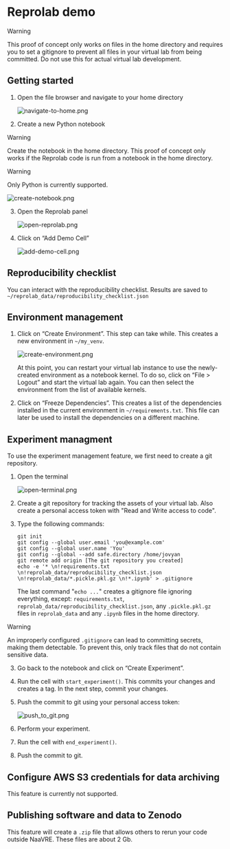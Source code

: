 # Reprolab demo
> [!WARNING]
> This proof of concept only works on files in the home directory and requires you to set a gitignore to prevent all files in your virtual lab from being committed. Do not use this for actual virtual lab development.

## Getting started

1. Open the file browser and navigate to your home directory

   ![navigate-to-home.png](img/navigate-to-home.png)

2. Create a new Python notebook
> [!WARNING]
> Create the notebook in the home directory. This proof of concept only works if the Reprolab code is run from a notebook in the home directory.

> [!WARNING]
> Only Python is currently supported.

   ![create-notebook.png](img/create-notebook.png)

3. Open the Reprolab panel

   ![open-reprolab.png](img/open-reprolab.png)

4. Click on “Add Demo Cell”

   ![add-demo-cell.png](img/add-demo-cell.png)

## Reproducibility checklist

You can interact with the reproducibility checklist. Results are saved to `~/reprolab_data/reproducibility_checklist.json`

## Environment management

1. Click on “Create Environment”. This step can take while. This creates a new environment in `~/my_venv`.

   ![create-environment.png](img/create-environment.png)

   At this point, you can restart your virtual lab instance to use the newly-created environment as a notebook kernel. To do so, click on “File > Logout” and start the virtual lab again. You can then select the environment from the list of available kernels.

3. Click on “Freeze Dependencies”. This creates a list of the dependencies installed in the current environment in `~/requirements.txt`. This file can later be used to install the dependencies on a different machine.

## Experiment managment

To use the experiment management feature, we first need to create a git repository.

1. Open the terminal

   ![open-terminal.png](img/open-terminal.png)

2. Create a git repository for tracking the assets of your virtual lab. Also create a personal access token with "Read and Write access to code".
3. Type the following commands:

   ```shell
   git init
   git config --global user.email 'you@example.com'
   git config --global user.name 'You'
   git config --global --add safe.directory /home/jovyan
   git remote add origin [The git repository you created]
   echo -e '* \n!requirements.txt \n!reprolab_data/reproducibility_checklist.json \n!reprolab_data/*.pickle.pkl.gz \n!*.ipynb' > .gitignore
   ```
   The last command "`echo ...`" creates a gitignore file ignoring everything, except: `requirements.txt`, `reprolab_data/reproducibility_checklist.json`, any `.pickle.pkl.gz` files in `reprolab_data` and any `.ipynb` files in the home directory.

> [!WARNING]
> An improperly configured `.gitignore` can lead to committing secrets, making them detectable. To prevent this, only track files that do not contain sensitive data.

3. Go back to the notebook and click on “Create Experiment”.
4. Run the cell with `start_experiment()`. This commits your changes and creates a tag. In the next step, commit your changes.
5. Push the commit to git using your personal access token:

   ![push_to_git.png](img/push_to_git.png)

6. Perform your experiment.
7. Run the cell with `end_experiment()`.
8. Push the commit to git.

## Configure AWS S3 credentials for data archiving
This feature is currently not supported.

## Publishing software and data to Zenodo
This feature will create a `.zip` file that allows others to rerun your code outside NaaVRE. These files are about 2 Gb.
